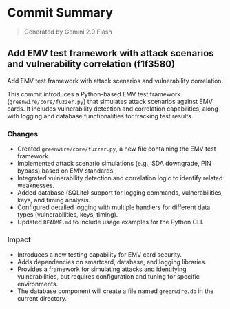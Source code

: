 # Commit Summary

> Generated by Gemini 2.0 Flash

## Add EMV test framework with attack scenarios and vulnerability correlation (f1f3580)

Add EMV test framework with attack scenarios and vulnerability correlation.

This commit introduces a Python-based EMV test framework (`greenwire/core/fuzzer.py`) that simulates attack scenarios against EMV cards. It includes vulnerability detection and correlation capabilities, along with logging and database functionalities for tracking test results.

### Changes
- Created `greenwire/core/fuzzer.py`, a new file containing the EMV test framework.
- Implemented attack scenario simulations (e.g., SDA downgrade, PIN bypass) based on EMV standards.
- Integrated vulnerability detection and correlation logic to identify related weaknesses.
- Added database (SQLite) support for logging commands, vulnerabilities, keys, and timing analysis.
- Configured detailed logging with multiple handlers for different data types (vulnerabilities, keys, timing).
- Updated `README.md` to include usage examples for the Python CLI.

### Impact
- Introduces a new testing capability for EMV card security.
- Adds dependencies on smartcard, database, and logging libraries.
- Provides a framework for simulating attacks and identifying vulnerabilities, but requires configuration and tuning for specific environments.
- The database component will create a file named `greenwire.db` in the current directory.